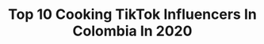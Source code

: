 ---
title: Top 10 Cooking TikTok Influencers In Colombia In 2020
description: >-
  Find top cooking TikTok influencers in Colombia in 2020. Most popular hashtags: #foryou #cookinghacks #fyp #xyzbca.
platform: TikTok
hits: 18
text_top: See the best TikTok accounts on inBeat.
text_bottom: Our search engine aggregates 18 TikTok influencers like this in Colombia for you to work with.
profiles:
  - username: "danielsalinas44"
    fullname: >-
      Daniel Salinas
    bio: >-
      Ya somos 10. 6k ✌️🤐¡Gracias a tod@s!😍🤪 Vamos por mas
    location: "Colombia"
    followers: 10400
    engagement: 1562
    commentsToLikes: 0.000000
    id: ckb91v23hht8h0j23n2l9vxuo
    verified: false
    hashtags: "#cookinghacks, #loserschallenge, #luserchallenge, #rutinaencasa"
  - username: "erikasepulveda_"
    fullname: >-
      Erika Sepulveda
    bio: >-
      Sígueme en Instagram 👉🏼@erikasepulveda_
    location: "Colombia"
    followers: 28500
    engagement: 561
    commentsToLikes: 0.020838
    id: ckbfcqcol5p870j23vc96hcmn
    verified: false
    hashtags: "#workout, #creoqueno, #dias, #mujeres"
  - username: "oscartronome"
    fullname: >-
      Oscar Molina
    bio: >-
      Sígueme en Instagram: @oscartronome Colombia 🇨🇴
    location: "Colombia"
    followers: 86400
    engagement: 623
    commentsToLikes: 0.012277
    id: cka610gcntdm60i784zwolqgi
    verified: false
    hashtags: "#foryou, #cooking, #foodie, #fyp"
  - username: "andreavecy"
    fullname: >-
      Andrea Vecino
    bio: >-
      Hola🙌🏻 me gusta la cocina🥘🍴 Mi Instagram 👉🏻@andreavecy✨sígueme!
    location: "Colombia"
    followers: 67800
    engagement: 647
    commentsToLikes: 0.010927
    id: ckafu2d488d0t0i78vvdii833
    verified: false
    hashtags: "#cooking, #foryou, #delicius, #delicioso"
  - username: "bogota_eats"
    fullname: >-
      Alejandro Escallon
    bio: >-
      Recetas y reseñas de restaurantes! Nacimos en IG @bogotaeats
    location: "Colombia"
    followers: 59700
    engagement: 605
    commentsToLikes: 0.007581
    id: cka63t29z5tw50i787znllvjk
    verified: false
    hashtags: "#foodie, #cerveza, #cookinghack, #foodhack"
  - username: "sofiamud"
    fullname: >-
      sofiamood
    bio: >-
      
    location: "Colombia"
    followers: 2432
    engagement: 1572
    commentsToLikes: 0.094248
    id: ckacs85eg8vjx0i78ts36p2hs
    verified: false
    hashtags: "#outfit, #diy, #cartoonpainting, #tips"
  - username: "juliana_5249"
    fullname: >-
      juliana❤️
    bio: >-
      🇨🇴COLOMBIA 🇨🇴 Mi cuenta es de todo un poquito!🇮🇳
    location: "Colombia"
    followers: 261099
    engagement: 518
    commentsToLikes: 0.050547
    id: ckavpgs380nha0j23ovz2p0g6
    verified: false
    hashtags: "#juliana, #tiktok, #indiana, #greenscreen"
  - username: "yankeemanofyear"
    fullname: >-
      yankeemanofyear
    bio: >-
      Daddy Yankee Fan Desde El 2007 asta el 2300 SIGUE MI PAGINA EN FACEBOOK ⬇️⬇️
    location: "Colombia"
    followers: 95900
    engagement: 1104
    commentsToLikes: 0.013407
    id: cka6b5wflz0xu0i78as3ri1ii
    verified: false
    hashtags: "#xyzbca, #daddyyankee, #xyxcba, #dyarmy"
  - username: "doctorbayter"
    fullname: >-
      Doctor Bayter
    bio: >-
      Recetas y Snacks 100% Keto Deliciosas, Rápidas y Fáciles www.doctorbayter.com
    location: "Colombia"
    followers: 7291
    engagement: 694
    commentsToLikes: 0.031520
    id: ckb9qzmmqn9wu0j234feueqcd
    verified: false
    hashtags: "#ketodiet, #foryou, #foryoupage, #keto"
  - username: "nicoricoyatusab"
    fullname: >-
      nicorico
    bio: >-
      999
    location: "Colombia"
    followers: 3856
    engagement: 535
    commentsToLikes: 0.037875
    id: ckbaxh09snuug0j23qsc78yer
    verified: false
    hashtags: "#duet, #xyzcba, #xyzbca, #fyp"
---